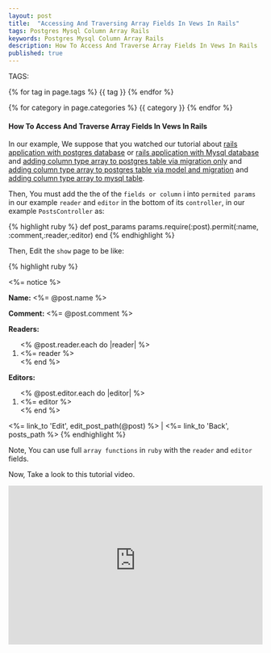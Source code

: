 ```yaml
---
layout: post
title:  "Accessing And Traversing Array Fields In Vews In Rails"
tags: Postgres Mysql Column Array Rails
keywords: Postgres Mysql Column Array Rails
description: How To Access And Traverse Array Fields In Vews In Rails
published: true
---
```


   TAGS:
   
   {% for tag in page.tags %} {{ tag }} {% endfor %}

   {% for category in page.categories %} {{ category }} {% endfor %}

<h4>How To Access And Traverse Array Fields In Vews In Rails</h4>

In our example, We suppose that you watched our tutorial about <a href="/2016/03/31/Rails_With_postgres_database_complete_example.html">rails application with postgres database</a> or <a href="/2016/03/30/Rails_With_Mysql_database_complete_example.html">rails application with Mysql database</a> and <a href="/2016/04/30/adding_column_type_array_to_postgres_table_via_migration_only.html">adding column type array to postgres table via migration only</a> and <a href="/2016/04/30/adding_column_type_array_to_postgres_table_via_model_and_migration.html">adding column type array to postgres table via model and migration</a> and <a href="/2016/05/01/adding_column_type_array_to_mysql_table.html">adding column type array to mysql table</a>.

Then, You must add the the of the `fields or column` i into `permited params` in our example `reader` and `editor` in the bottom of its `controller`, in our example `PostsController` as:

{% highlight ruby %}
def post_params
      params.require(:post).permit(:name, :comment,:reader,:editor)
    end
{% endhighlight %}

Then, Edit the `show` page to be like:

{% highlight ruby %}
<p id="notice"><%= notice %></p>

<p>
  <strong>Name:</strong>
  <%= @post.name %>
</p>

<p>
  <strong>Comment:</strong>
  <%= @post.comment %>
</p>
<p>
  <strong>Readers:</strong>
  
  <ol>
  	<% @post.reader.each do |reader| %>
  		<li><%= reader %></li>
  	<% end %>
  </ol>
</p>
<p>
  <strong>Editors:</strong>
  <ol>
  	<% @post.editor.each do |editor| %>
  		<li><%= editor %></li>
  	<% end %>
  </ol>
</p>

<%= link_to 'Edit', edit_post_path(@post) %> |
<%= link_to 'Back', posts_path %>
{% endhighlight %}

 Note, You can use full `array functions` in `ruby` with the `reader` and `editor` fields.

Now, Take a look to this tutorial video.

<iframe width="100%" height="315" src="https://www.youtube-nocookie.com/embed/vuJNhZB1DiU" frameborder="0" allowfullscreen></iframe>